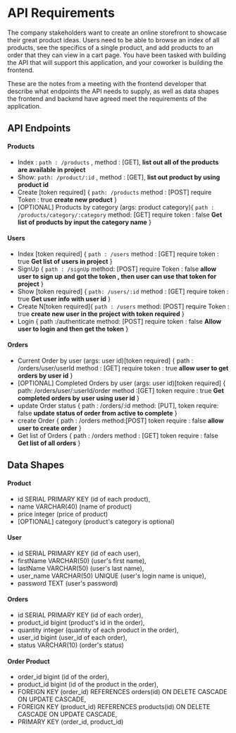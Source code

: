 # API Requirements

The company stakeholders want to create an online storefront to showcase their great product ideas. Users need to be able to browse an index of all products, see the specifics of a single product, and add products to an order that they can view in a cart page. You have been tasked with building the API that will support this application, and your coworker is building the frontend.

These are the notes from a meeting with the frontend developer that describe what endpoints the API needs to supply, as well as data shapes the frontend and backend have agreed meet the requirements of the application.

## API Endpoints

#### Products

- Index : `path : /products` , method : [GET], **list out all of the products are available in project**
- Show: `path: /product/:id` , method : [GET], **list out product by using product id**
- Create [token required] {
  `path: /products`
  method : [POST]
  require Token : true
  **create new product**
  }
- [OPTIONAL] Products by category (args: product category){
  `path : /products/category/:category`
  method: [GET]
  require token : false
  **Get list of products by input the category name**
  }

#### Users

- Index [token required] {
  `path : /users`
  method : [GET]
  require token : true
  **Get list of users in project**
  }
- SignUp {
  `path : /signUp`
  method: [POST]
  require Token : false
  **allow user to sign up and got the token , then user can use that token for project**
  }
- Show [token required] {
  `path: /users/:id`
  method : [GET]
  require token : true
  **Get user info with user id**
  }
- Create N[token required]{
  `path : /users`
  method: [POST]
  require Token : true
  **create new user in the project with token required**
  }
- Login {
  path :/authenticate
  method: [POST]
  require token : false
  **Allow user to login and then get the token**
  }

#### Orders

- Current Order by user (args: user id)[token required] {
  path : /orders/user/userId
  method : [GET]
  require token : true
  **allow user to get orders by user id**
  }
- [OPTIONAL] Completed Orders by user (args: user id)[token required] {
  path: /orders/user/:userId/order
  method :[GET]
  token require : true
  **Get completed orders by user using user id**
  }
- update Order status {
  path : /orders/:id
  method: [PUT],
  token require: false
  **update status of order from active to complete**
  }
- create Order {
  path : /orders
  method:[POST]
  token require : false
  **allow user to create order**
  }
- Get list of Orders {
  path : /orders
  method : [GET]
  token require : false
  **Get list of all orders**
  }

## Data Shapes

#### Product

- id SERIAL PRIMARY KEY (id of each product),
- name VARCHAR(40) (name of product)
- price integer (price of product)
- [OPTIONAL] category (product's category is optional)

#### User

- id SERIAL PRIMARY KEY (id of each user),
- firstName VARCHAR(50) (user's first name),
- lastName VARCHAR(50) (user's last name),
- user_name VARCHAR(50) UNIQUE (user's login name is unique),
- password TEXT (user's password)

#### Orders

- id SERIAL PRIMARY KEY (id of each order),
- product_id bigint (product's id in the order),
- quantity integer (quantity of each product in the order),
- user_id bigint (user_id of each order),
- status VARCHAR(10) (order's status)

#### Order Product

- order_id bigint (id of the order),
- product_id bigint (id of the product in the order),
- FOREIGN KEY (order_id) REFERENCES orders(id) ON DELETE CASCADE ON UPDATE CASCADE,
- FOREIGN KEY (product_id) REFERENCES products(id) ON DELETE CASCADE ON UPDATE CASCADE,
- PRIMARY KEY (order_id, product_id)

